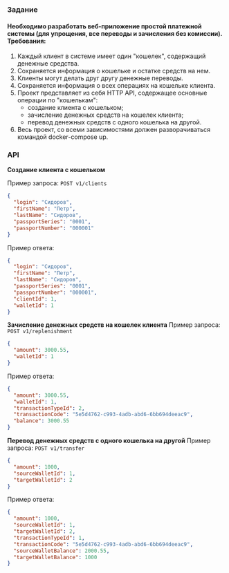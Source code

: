 ### Задание
#### Необходимо разработать веб-приложение простой платежной системы (для упрощения, все переводы и зачисления без комиссии). Требования:
1. Каждый клиент в системе имеет один "кошелек", содержащий денежные средства.
2. Сохраняется информация о кошельке и остатке средств на нем.
3. Клиенты могут делать друг другу денежные переводы.
4. Сохраняется информация о всех операциях на кошельке клиента.
5. Проект представляет из себя HTTP API, содержащее основные операции по
"кошелькам":
    - создание клиента с кошельком;
    - зачисление денежных средств на кошелек клиента;
    - перевод денежных средств с одного кошелька на другой.
6. Весь проект, со всеми зависимостями должен разворачиваться командой
docker-compose up.


### API

**Создание клиента с кошельком**

Пример запроса:
`POST v1/clients`
```json
{
  "login": "Сидоров",
  "firstName": "Петр",
  "lastName": "Сидоров",
  "passportSeries": "0001",
  "passportNumber": "000001"
}
```

Пример ответа:
```json
{
  "login": "Сидоров",
  "firstName": "Петр",
  "lastName": "Сидоров",
  "passportSeries": "0001",
  "passportNumber": "000001",
  "clientId": 1,
  "walletId": 1
}
```
**Зачисление денежных средств на кошелек клиента**
Пример запроса:
`POST v1/replenishment`
```json
{
  "amount": 3000.55,
  "walletId": 1
}
```

Пример ответа:
```json
{
  "amount": 3000.55,
  "walletId": 1,
  "transactionTypeId": 2,
  "transactionCode": "5e5d4762-c993-4adb-abd6-6bb694deeac9",
  "balance": 3000.55
}
```

**Перевод денежных средств с одного кошелька на другой**
Пример запроса:
`POST v1/transfer`
```json
{
  "amount": 1000,
  "sourceWalletId": 1,
  "targetWalletId": 2
}
```

Пример ответа:
```json
{
  "amount": 1000,
  "sourceWalletId": 1,
  "targetWalletId": 2,
  "transactionTypeId": 1,
  "transactionCode": "5e5d4762-c993-4adb-abd6-6bb694deeac9",
  "sourceWalletBalance": 2000.55,
  "targetWalletBalance": 1000
}
```
